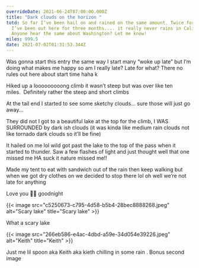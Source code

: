 ```yaml
---
overrideDate: 2021-06-24T07:00:00.000Z
title: "Dark clouds on the horizon "
totd: So far I’ve been hail on and rained on the same amount. Twice for both.
  I’ve been out here for three months.... it really never rains in Cali haha.
  Anyone hear the same about Washington? Let me know!
miles: 999.5
date: 2021-07-02T01:31:53.344Z
---
```

Was gonna start this entry the same way I start many “woke up late” but I’m doing what makes me happy so am I really late? Late for what? There no rules out here about start time haha k



Hiked up a looooooooong climb it wasn’t steep but was over like ten miles.  Definitely rather the steep and short climbs



At the tail end I started to see some sketchy clouds... sure those will just go away...



They did not I got to a beautiful lake at the top for the climb, I WAS SURROUNDED by dark ish clouds (it was kinda like medium rain clouds not like tornado dark clouds so it’ll be fine)



It hailed on me lol wild got past the lake to the top of the pass when it started to thunder. Saw a few flashes of light and just thought well that one missed me HA suck it nature missed me!! 



Made my tent to eat with sandwich out of the rain then keep walking but when we got dry clothes on we decided to stop there lol oh well we’re not late for anything 



Love you 💆‍♂️ goodnight 

{{< image src="c5250673-c795-4d58-b5b4-28bec8888268.jpeg" alt="Scary lake" title="Scary lake" >}}

What a scary lake



{{< image src="266eb586-e4ac-4dbd-a59e-34d054e39226.jpeg" alt="Keith" title="Keith" >}}

Just me lil spoon aka Keith aka kieth chilling in some rain . Bonus second image